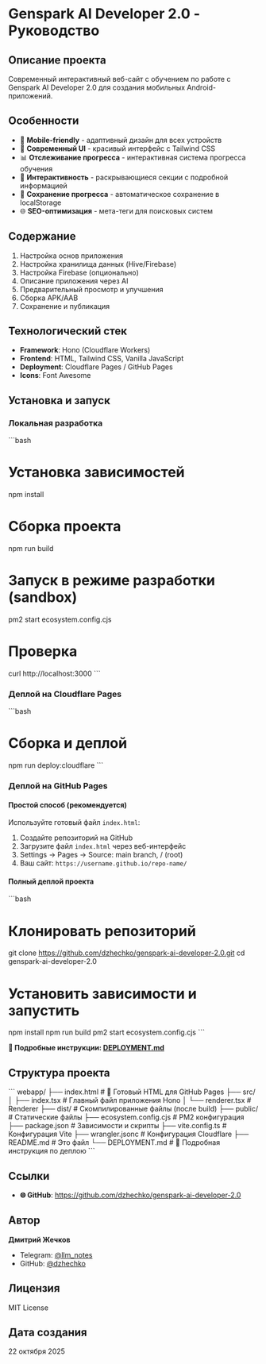 # Genspark AI Developer 2.0 - Руководство

## Описание проекта

Современный интерактивный веб-сайт с обучением по работе с Genspark AI Developer 2.0 для создания мобильных Android-приложений.

## Особенности

- 📱 **Mobile-friendly** - адаптивный дизайн для всех устройств
- 🎨 **Современный UI** - красивый интерфейс с Tailwind CSS
- 📊 **Отслеживание прогресса** - интерактивная система прогресса обучения
- 🔄 **Интерактивность** - раскрывающиеся секции с подробной информацией
- 💾 **Сохранение прогресса** - автоматическое сохранение в localStorage
- 🌐 **SEO-оптимизация** - мета-теги для поисковых систем

## Содержание

1. Настройка основ приложения
2. Настройка хранилища данных (Hive/Firebase)
3. Настройка Firebase (опционально)
4. Описание приложения через AI
5. Предварительный просмотр и улучшения
6. Сборка APK/AAB
7. Сохранение и публикация

## Технологический стек

- **Framework**: Hono (Cloudflare Workers)
- **Frontend**: HTML, Tailwind CSS, Vanilla JavaScript
- **Deployment**: Cloudflare Pages / GitHub Pages
- **Icons**: Font Awesome

## Установка и запуск

### Локальная разработка

\`\`\`bash
# Установка зависимостей
npm install

# Сборка проекта
npm run build

# Запуск в режиме разработки (sandbox)
pm2 start ecosystem.config.cjs

# Проверка
curl http://localhost:3000
\`\`\`

### Деплой на Cloudflare Pages

\`\`\`bash
# Сборка и деплой
npm run deploy:cloudflare
\`\`\`

### Деплой на GitHub Pages

#### Простой способ (рекомендуется)

Используйте готовый файл `index.html`:

1. Создайте репозиторий на GitHub
2. Загрузите файл `index.html` через веб-интерфейс
3. Settings → Pages → Source: main branch, / (root)
4. Ваш сайт: `https://username.github.io/repo-name/`

#### Полный деплой проекта

\`\`\`bash
# Клонировать репозиторий
git clone https://github.com/dzhechko/genspark-ai-developer-2.0.git
cd genspark-ai-developer-2.0

# Установить зависимости и запустить
npm install
npm run build
pm2 start ecosystem.config.cjs
\`\`\`

**📘 Подробные инструкции: [DEPLOYMENT.md](DEPLOYMENT.md)**

## Структура проекта

\`\`\`
webapp/
├── index.html             # 🌟 Готовый HTML для GitHub Pages
├── src/
│   ├── index.tsx          # Главный файл приложения Hono
│   └── renderer.tsx       # Renderer
├── dist/                  # Скомпилированные файлы (после build)
├── public/                # Статические файлы
├── ecosystem.config.cjs   # PM2 конфигурация
├── package.json           # Зависимости и скрипты
├── vite.config.ts         # Конфигурация Vite
├── wrangler.jsonc         # Конфигурация Cloudflare
├── README.md              # Это файл
└── DEPLOYMENT.md          # 📘 Подробная инструкция по деплою
\`\`\`

## Ссылки

- **🌐 GitHub**: https://github.com/dzhechko/genspark-ai-developer-2.0

## Автор

**Дмитрий Жечков**
- Telegram: [@llm_notes](https://t.me/llm_notes)
- GitHub: [@dzhechko](https://github.com/dzhechko)

## Лицензия

MIT License

## Дата создания

22 октября 2025
